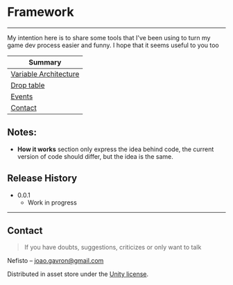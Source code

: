 # Framework

---

My intention here is to share some tools that I've been using to turn my game dev process easier and funny. I hope that it seems useful to you too 

| Summary                                                      |
| ------------------------------------------------------------ |
| [Variable Architecture](https://github.com/Nefisto/Framework-doc/tree/master/Variable%20Architecture) |
| [Drop table](https://github.com/Nefisto/Framework-doc/tree/master/Drop%20Table) |
| [Events](https://github.com/Nefisto/Framework-doc/tree/master/Events/README.md) |
| [Contact](#contact)                                          |

## Notes:

* **How it works** section only express the idea behind code, the current version of code should differ, but the idea is the same.

## Release History

* 0.0.1
  * Work in progress

---

## Contact

> If you have doubts, suggestions, criticizes or only want to talk

Nefisto – joao.gavron@gmail.com

Distributed in asset store under the [Unity license](https://unity3d.com/legal/as_terms?_ga=2.91212574.56628704.1591012418-1089589826.1583496471).
